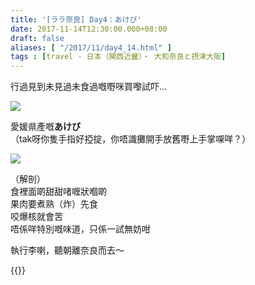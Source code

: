 ```yaml
---
title: '[ララ奈良] Day4：あけび'
date: 2017-11-14T12:30:00.000+08:00
draft: false
aliases: [ "/2017/11/day4_14.html" ]
tags : [travel - 日本（関西近畿）・ 大和奈良と摂津大阪]
---
```


行過見到未見過未食過嘅嘢咪買嚟試吓...

![](/images/nara4g.jpg)

愛媛県產嘅**あけび**  
（tak呀你隻手指好掗掟，你唔識攤開手放舊嘢上手掌㗎咩？）   

![](/images/nara4g1.jpg)

（解剖）  
食裡面啲甜甜啫喱狀嗰啲  
果肉要煮熟（炸）先食  
咬爆核就會苦  
唔係咩特別嘅味道，只係一試無妨咁  
  
  
執行李喇，聽朝離奈良而去～ 
 
  
{{<nara>}}
